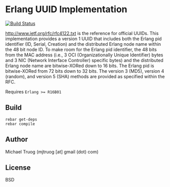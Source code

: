 Erlang UUID Implementation
==========================

[![Build Status](https://secure.travis-ci.org/okeuday/uuid.png?branch=master)](http://travis-ci.org/okeuday/uuid)

http://www.ietf.org/rfc/rfc4122.txt is the reference for official UUIDs.
This implementation provides a version 1 UUID that includes both the Erlang pid
identifier (ID, Serial, Creation) and the distributed Erlang node name within
the 48 bit node ID.  To make room for the Erlang pid identifier, the 48 bits
from the MAC address (i.e., 3 OCI (Organizationally Unique Identifier) bytes and
3 NIC (Network Interface Controller) specific bytes) and the distributed Erlang
node name are bitwise-XORed down to 16 bits. The Erlang pid is 
bitwise-XORed from 72 bits down to 32 bits.
The version 3 (MD5), version 4 (random), and version 5 (SHA)
methods are provided as specified within the RFC.

Requires `Erlang >= R16B01`

Build
-----

    rebar get-deps
    rebar compile

Author
------

Michael Truog (mjtruog [at] gmail (dot) com)

License
-------

BSD

